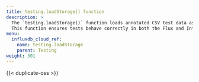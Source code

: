 ```yaml
---
title: testing.loadStorage() function
description: >
  The `testing.loadStorage()` function loads annotated CSV test data as if it were queried from InfluxDB.
  This function ensures tests behave correctly in both the Flux and InfluxDB test suites.
menu:
  influxdb_cloud_ref:
    name: testing.loadStorage
    parent: Testing
weight: 301
---
```


{{< duplicate-oss >}}

